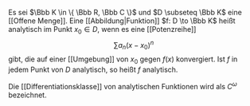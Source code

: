 Es sei $\Bbb K \in \{ \Bbb R, \Bbb C \}$ und $D \subseteq \Bbb K$ eine [[Offene Menge]]. Eine [[Abbildung|Funktion]] $f: D \to \Bbb K$ heißt analytisch im Punkt $x_0 \in D$, wenn es eine [[Potenzreihe]] $$\sum a_n(x-x_0)^n$$
gibt, die auf einer [[Umgebung]] von $x_0$ gegen $f(x)$ konvergiert. Ist $f$ in jedem Punkt von $D$ analytisch, so heißt $f$ analytisch.

Die [[Differentiationsklasse]] von analytischen Funktionen wird als $C^\omega$ bezeichnet.